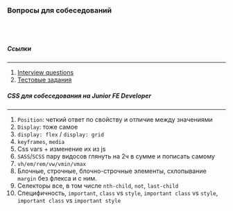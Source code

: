 ### Вопросы для собеседований
<br/>
<br/>

##### Ссылки
---
1. [Interview questions](https://github.com/YauhenKavalchuk/interview-questions)
2. [Тестовые задания](https://github.com/Hexlet/ru-test-assignments)

##### CSS для собеседования на Junior FE Developer
---
1. `Position`: четкий ответ по свойству и отличие между значениями
2. `Display`: тоже самое 
3. `display: flex` / `display: grid` 
4. `keyframes`, `media`
5. Css vars + изменение их из js 
6. `SASS`/`SCSS` пару видосов глянуть на 2ч в сумме и пописать самому 
7. `vh/em/rem/vw/vmin/vmax` 
8. Блочные, строчные, блочно-строчные элементы, схлопывание `margin` без флекса и с ним.
9. Селекторы все, в том числе `nth-child`, `not`, `last-child`
10. Специфичность, `important`, `class` vs `style`, `important class` vs `style`, `important class` vs `important style`